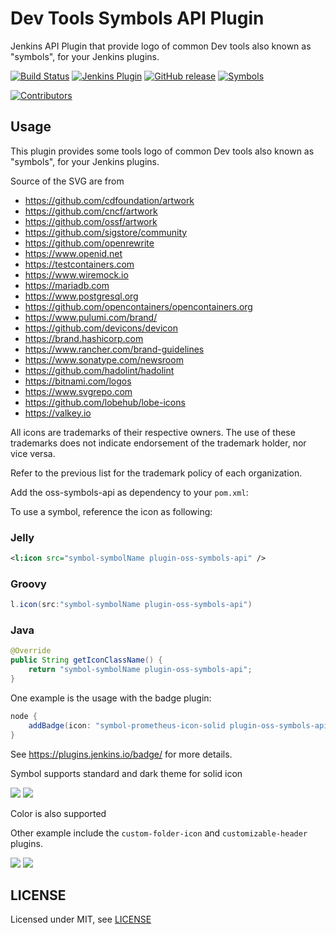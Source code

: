 # Dev Tools Symbols API Plugin

Jenkins API Plugin that provide logo of common Dev tools also known as "symbols", for your Jenkins plugins.

[![Build Status](https://ci.jenkins.io/buildStatus/icon?job=Plugins/oss-symbols-api-plugin/main)](https://ci.jenkins.io/job/plugins/job/oss-symbols-api-plugin/)
[![Jenkins Plugin](https://img.shields.io/jenkins/plugin/v/oss-symbols-api.svg)](https://plugins.jenkins.io/oss-symbols-api/)
[![GitHub release](https://img.shields.io/github/release/jenkinsci/oss-symbols-api-plugin.svg?label=changelog)](https://github.com/jenkinsci/oss-symbols-api-plugin/releases/latest)
[![Symbols](https://img.shields.io/github/directory-file-count/jenkinsci/oss-symbols-api-plugin%2Fsrc%2Fmain%2Fresources%2Fimages%2Fsymbols?type=file&style=flat&label=tools)](src/main/resources/images/symbols)

[![Contributors](https://img.shields.io/github/contributors/jenkinsci/oss-symbols-api-plugin.svg)](https://github.com/jenkinsci/oss-symbols-api-plugin/graphs/contributors)

## Usage

This plugin provides some tools logo of common Dev tools also known as "symbols", for your Jenkins plugins.

Source of the SVG are from

- https://github.com/cdfoundation/artwork
- https://github.com/cncf/artwork
- https://github.com/ossf/artwork
- https://github.com/sigstore/community
- https://github.com/openrewrite
- https://www.openid.net
- https://testcontainers.com
- https://www.wiremock.io
- https://mariadb.com
- https://www.postgresql.org
- https://github.com/opencontainers/opencontainers.org
- https://www.pulumi.com/brand/
- https://github.com/devicons/devicon
- https://brand.hashicorp.com
- https://www.rancher.com/brand-guidelines
- https://www.sonatype.com/newsroom
- https://github.com/hadolint/hadolint
- https://bitnami.com/logos
- https://www.svgrepo.com
- https://github.com/lobehub/lobe-icons
- https://valkey.io

All icons are trademarks of their respective owners. The use of these trademarks does not indicate endorsement of the trademark holder, nor vice versa.

Refer to the previous list for the trademark policy of each organization.

Add the oss-symbols-api as dependency to your `pom.xml`:

To use a symbol, reference the icon as following:

### Jelly
```xml
<l:icon src="symbol-symbolName plugin-oss-symbols-api" />
```

### Groovy
```groovy
l.icon(src:"symbol-symbolName plugin-oss-symbols-api")
```

### Java

```java
@Override
public String getIconClassName() {
    return "symbol-symbolName plugin-oss-symbols-api";
}
```

One example is the usage with the badge plugin:

```groovy
node {
    addBadge(icon: "symbol-prometheus-icon-solid plugin-oss-symbols-api")
}
```

See https://plugins.jenkins.io/badge/ for more details.

Symbol supports standard and dark theme for solid icon

![](docs/badge.png)
![](docs/badge2.png)

Color is also supported

Other example include the `custom-folder-icon` and `customizable-header` plugins.

![](docs/folder_icon.png)
![](docs/header.png)

## LICENSE

Licensed under MIT, see [LICENSE](LICENSE.md)

